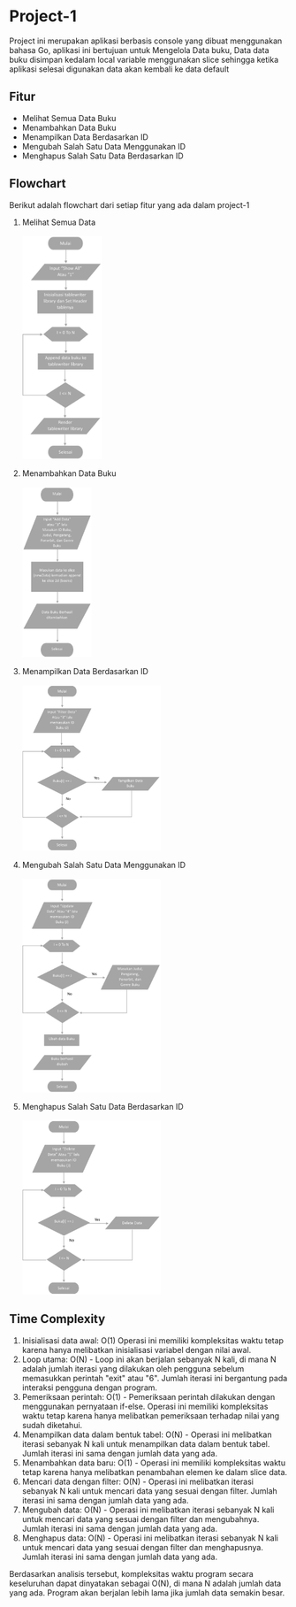 # Project-1

Project ini merupakan aplikasi berbasis console yang dibuat menggunakan bahasa Go, aplikasi ini bertujuan untuk Mengelola Data buku, Data data buku disimpan kedalam local variable menggunakan slice sehingga ketika aplikasi selesai digunakan data akan kembali ke data default

## Fitur

- Melihat Semua Data Buku
- Menambahkan Data Buku
- Menampilkan Data Berdasarkan ID
- Mengubah Salah Satu Data Menggunakan ID
- Menghapus Salah Satu Data Berdasarkan ID

## Flowchart

Berikut adalah flowchart dari setiap fitur yang ada dalam project-1

1. Melihat Semua Data
   <br>
   <br>
   <img src="/project-1/assets/image/1. Show All.png" alt="Melihat Semua Data" style="width:30%;">
   
2. Menambahkan Data Buku
   <br>
   <br>
   <img src="/project-1/assets/image/2. Add Data Buku.png" alt="Add Data" style="width:26%;">

3. Menampilkan Data Berdasarkan ID
   <br>
   <br>
   <img src="/project-1/assets/image/3. Filter Data.png" alt="Filter Data" style="width:52%;">

4. Mengubah Salah Satu Data Menggunakan ID
   <br>
   <br>
   <img src="/project-1/assets/image/4. Update Data.png" alt="Update Data" style="width:52%;">

5. Menghapus Salah Satu Data Berdasarkan ID
   <br>
   <br>
   <img src="/project-1/assets/image/5. Delete Data.png" alt="Delete Data" style="width:52%;">

## Time Complexity

1. Inisialisasi data awal: O(1) Operasi ini memiliki kompleksitas waktu tetap karena hanya melibatkan inisialisasi variabel dengan nilai awal.
2. Loop utama: O(N) - Loop ini akan berjalan sebanyak N kali, di mana N adalah jumlah iterasi yang dilakukan oleh pengguna sebelum memasukkan perintah "exit" atau "6". Jumlah iterasi ini bergantung pada interaksi pengguna dengan program.
3. Pemeriksaan perintah: O(1) - Pemeriksaan perintah dilakukan dengan menggunakan pernyataan if-else. Operasi ini memiliki kompleksitas waktu tetap karena hanya melibatkan pemeriksaan terhadap nilai yang sudah diketahui.
4. Menampilkan data dalam bentuk tabel: O(N) - Operasi ini melibatkan iterasi sebanyak N kali untuk menampilkan data dalam bentuk tabel. Jumlah iterasi ini sama dengan jumlah data yang ada.
5. Menambahkan data baru: O(1) - Operasi ini memiliki kompleksitas waktu tetap karena hanya melibatkan penambahan elemen ke dalam slice data.
6. Mencari data dengan filter: O(N) - Operasi ini melibatkan iterasi sebanyak N kali untuk mencari data yang sesuai dengan filter. Jumlah iterasi ini sama dengan jumlah data yang ada.
7. Mengubah data: O(N) - Operasi ini melibatkan iterasi sebanyak N kali untuk mencari data yang sesuai dengan filter dan mengubahnya. Jumlah iterasi ini sama dengan jumlah data yang ada.
8. Menghapus data: O(N) - Operasi ini melibatkan iterasi sebanyak N kali untuk mencari data yang sesuai dengan filter dan menghapusnya. Jumlah iterasi ini sama dengan jumlah data yang ada.

Berdasarkan analisis tersebut, kompleksitas waktu program secara keseluruhan dapat dinyatakan sebagai O(N), di mana N adalah jumlah data yang ada. Program akan berjalan lebih lama jika jumlah data semakin besar.

